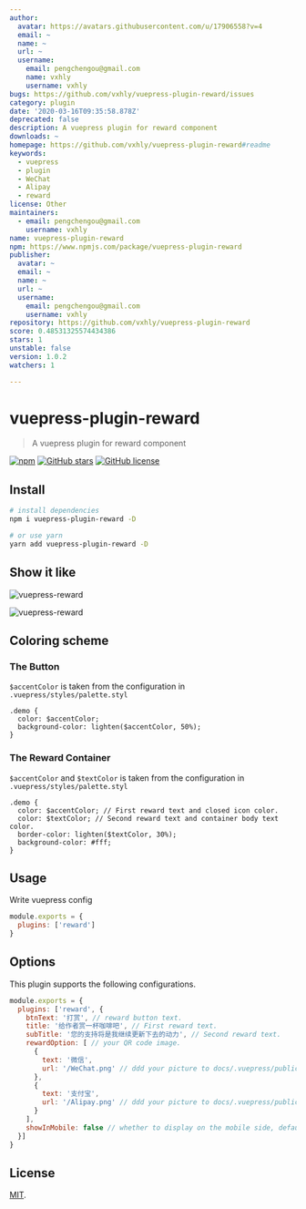 ```yaml
---
author:
  avatar: https://avatars.githubusercontent.com/u/17906558?v=4
  email: ~
  name: ~
  url: ~
  username:
    email: pengchengou@gmail.com
    name: vxhly
    username: vxhly
bugs: https://github.com/vxhly/vuepress-plugin-reward/issues
category: plugin
date: '2020-03-16T09:35:58.878Z'
deprecated: false
description: A vuepress plugin for reward component
downloads: ~
homepage: https://github.com/vxhly/vuepress-plugin-reward#readme
keywords:
  - vuepress
  - plugin
  - WeChat
  - Alipay
  - reward
license: Other
maintainers:
  - email: pengchengou@gmail.com
    username: vxhly
name: vuepress-plugin-reward
npm: https://www.npmjs.com/package/vuepress-plugin-reward
publisher:
  avatar: ~
  email: ~
  name: ~
  url: ~
  username:
    email: pengchengou@gmail.com
    username: vxhly
repository: https://github.com/vxhly/vuepress-plugin-reward
score: 0.48531325574434386
stars: 1
unstable: false
version: 1.0.2
watchers: 1

---
```


# vuepress-plugin-reward

> A vuepress plugin for reward component

[![npm](https://img.shields.io/npm/v/vuepress-plugin-reward.svg)](https://www.npmjs.com/package/vuepress-plugin-reward)
[![GitHub stars](https://img.shields.io/github/stars/vxhly/vuepress-plugin-reward)](https://github.com/vxhly/vuepress-plugin-reward/stargazers)
[![GitHub license](https://img.shields.io/github/license/vxhly/vuepress-plugin-reward)](https://github.com/vxhly/vuepress-plugin-reward/blob/master/LICENSE)

## Install

``` bash
# install dependencies
npm i vuepress-plugin-reward -D

# or use yarn
yarn add vuepress-plugin-reward -D
```

## Show it like

![vuepress-reward](http://oss-blog.test.upcdn.net/vuepress-reward-1.png)

![vuepress-reward](http://oss-blog.test.upcdn.net/vuepress-reward-2.png)

## Coloring scheme

### The Button

`$accentColor` is taken from the configuration in `.vuepress/styles/palette.styl`

``` stylus
.demo {
  color: $accentColor;
  background-color: lighten($accentColor, 50%);
}
```

### The Reward Container

`$accentColor` and `$textColor` is taken from the configuration in `.vuepress/styles/palette.styl`

``` stylus
.demo {
  color: $accentColor; // First reward text and closed icon color.
  color: $textColor; // Second reward text and container body text color.
  border-color: lighten($textColor, 30%);
  background-color: #fff;
}
```

## Usage

Write vuepress config

``` javascript
module.exports = {
  plugins: ['reward']
}
```

## Options

This plugin supports the following configurations.

``` javascript
module.exports = {
  plugins: ['reward', {
    btnText: '打赏', // reward button text.
    title: '给作者赏一杯咖啡吧', // First reward text.
    subTitle: '您的支持将是我继续更新下去的动力', // Second reward text.
    rewardOption: [ // your QR code image.
      {
        text: '微信',
        url: '/WeChat.png' // ddd your picture to docs/.vuepress/public
      },
      {
        text: '支付宝',
        url: '/Alipay.png' // ddd your picture to docs/.vuepress/public
      }
    ],
    showInMobile: false // whether to display on the mobile side, default: false.
  }]
}
```

## License

[MIT](https://github.com/vxhly/vuepress-plugin-reward/blob/master/LICENSE).